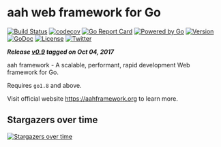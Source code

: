 # aah web framework for Go
[![Build Status](https://travis-ci.org/go-aah/aah.svg?branch=master)](https://travis-ci.org/go-aah/aah) [![codecov](https://codecov.io/gh/go-aah/aah/branch/master/graph/badge.svg)](https://codecov.io/gh/go-aah/aah/branch/master) [![Go Report Card](https://goreportcard.com/badge/aahframework.org/aah.v0)](https://goreportcard.com/report/aahframework.org/aah.v0)
[![Powered by Go](https://img.shields.io/badge/powered_by-go-blue.svg)](https://golang.org)
[![Version](https://img.shields.io/badge/version-0.9-blue.svg)](https://github.com/go-aah/aah/releases/latest) [![GoDoc](https://godoc.org/aahframework.org/aah.v0?status.svg)](https://godoc.org/aahframework.org/aah.v0)
[![License](https://img.shields.io/github/license/go-aah/aah.svg)](LICENSE) [![Twitter](https://img.shields.io/badge/twitter-@aahframework-55acee.svg)](https://twitter.com/aahframework)

***Release [v0.9](https://github.com/go-aah/aah/releases/latest) tagged on Oct 04, 2017***

aah framework - A scalable, performant, rapid development Web framework for Go.

Requires `go1.8` and above.

Visit official website https://aahframework.org to learn more.

## Stargazers over time

[![Stargazers over time](https://starcharts.herokuapp.com/go-aah/aah.svg)](https://starcharts.herokuapp.com/go-aah/aah)
